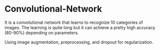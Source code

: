 # Convolutional-Network

It is a convolutional network that learns to recognize 10 categories of images. 
The learning is quite long but it can achieve a pretty high accuracy (80-90%) depending on parameters. 

Using image augmentation, preprocessing, and dropout for regularization.

